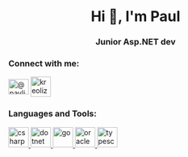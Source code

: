 <h1 align="center">Hi 👋, I'm Paul</h1>
<h3 align="center">Junior Asp.NET dev</h3>

<p align="left">
<h3 align="left">Connect with me:</h3>
<a href="https://instagram.com/@pavlikd271" target="blank"><img align="center" src="https://cdn.jsdelivr.net/npm/simple-icons@3.0.1/icons/instagram.svg" alt="@pavlikd271" height="30" width="40" /></a>
<a href="https://vk.com/kreoliz" target="blank"><img align="center" src="https://cdn.iconscout.com/icon/free/png-512/vk-17-898037.png" alt="kreoliz" height="40" width="40" /></a>
</p>

<h3 align="left">Languages and Tools:</h3>
<p align="left"> <a href="https://www.w3schools.com/cs/" target="_blank"> <img src="https://devicons.github.io/devicon/devicon.git/icons/csharp/csharp-original.svg" alt="csharp" width="40" height="40"/> </a> <a href="https://dotnet.microsoft.com/" target="_blank"> <img src="https://devicons.github.io/devicon/devicon.git/icons/dot-net/dot-net-original-wordmark.svg" alt="dotnet" width="40" height="40"/> </a> <a href="https://golang.org" target="_blank"> <img src="https://devicons.github.io/devicon/devicon.git/icons/go/go-original.svg" alt="go" width="40" height="40"/> </a> <a href="https://www.oracle.com/" target="_blank"> <img src="https://devicons.github.io/devicon/devicon.git/icons/oracle/oracle-original.svg" alt="oracle" width="40" height="40"/> </a> <a href="https://www.typescriptlang.org/" target="_blank"> <img src="https://devicons.github.io/devicon/devicon.git/icons/typescript/typescript-original.svg" alt="typescript" width="40" height="40"/> </a> </p>

